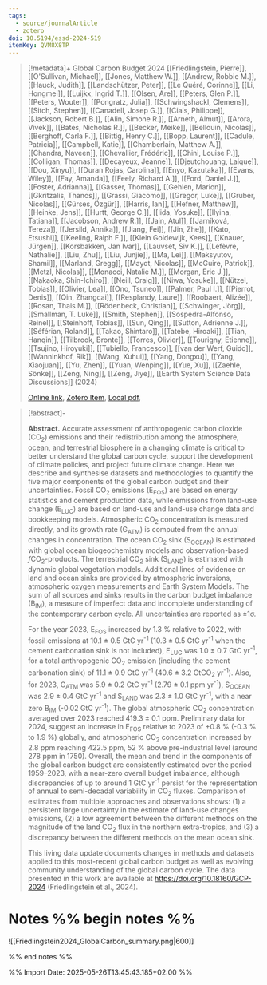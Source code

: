 ```yaml
---
tags:
  - source/journalArticle
  - zotero
doi: 10.5194/essd-2024-519
itemKey: QVM8X8TP
---
```

>[!metadata]+
> Global Carbon Budget 2024
> [[Friedlingstein, Pierre]], [[O'Sullivan, Michael]], [[Jones, Matthew W.]], [[Andrew, Robbie M.]], [[Hauck, Judith]], [[Landschützer, Peter]], [[Le Quéré, Corinne]], [[Li, Hongmei]], [[Luijkx, Ingrid T.]], [[Olsen, Are]], [[Peters, Glen P.]], [[Peters, Wouter]], [[Pongratz, Julia]], [[Schwingshackl, Clemens]], [[Sitch, Stephen]], [[Canadell, Josep G.]], [[Ciais, Philippe]], [[Jackson, Robert B.]], [[Alin, Simone R.]], [[Arneth, Almut]], [[Arora, Vivek]], [[Bates, Nicholas R.]], [[Becker, Meike]], [[Bellouin, Nicolas]], [[Berghoff, Carla F.]], [[Bittig, Henry C.]], [[Bopp, Laurent]], [[Cadule, Patricia]], [[Campbell, Katie]], [[Chamberlain, Matthew A.]], [[Chandra, Naveen]], [[Chevallier, Frédéric]], [[Chini, Louise P.]], [[Colligan, Thomas]], [[Decayeux, Jeanne]], [[Djeutchouang, Laique]], [[Dou, Xinyu]], [[Duran Rojas, Carolina]], [[Enyo, Kazutaka]], [[Evans, Wiley]], [[Fay, Amanda]], [[Feely, Richard A.]], [[Ford, Daniel J.]], [[Foster, Adrianna]], [[Gasser, Thomas]], [[Gehlen, Marion]], [[Gkritzalis, Thanos]], [[Grassi, Giacomo]], [[Gregor, Luke]], [[Gruber, Nicolas]], [[Gürses, Özgür]], [[Harris, Ian]], [[Hefner, Matthew]], [[Heinke, Jens]], [[Hurtt, George C.]], [[Iida, Yosuke]], [[Ilyina, Tatiana]], [[Jacobson, Andrew R.]], [[Jain, Atul]], [[Jarníková, Tereza]], [[Jersild, Annika]], [[Jiang, Fei]], [[Jin, Zhe]], [[Kato, Etsushi]], [[Keeling, Ralph F.]], [[Klein Goldewijk, Kees]], [[Knauer, Jürgen]], [[Korsbakken, Jan Ivar]], [[Lauvset, Siv K.]], [[Lefèvre, Nathalie]], [[Liu, Zhu]], [[Liu, Junjie]], [[Ma, Lei]], [[Maksyutov, Shamil]], [[Marland, Gregg]], [[Mayot, Nicolas]], [[McGuire, Patrick]], [[Metzl, Nicolas]], [[Monacci, Natalie M.]], [[Morgan, Eric J.]], [[Nakaoka, Shin-Ichiro]], [[Neill, Craig]], [[Niwa, Yosuke]], [[Nützel, Tobias]], [[Olivier, Lea]], [[Ono, Tsuneo]], [[Palmer, Paul I.]], [[Pierrot, Denis]], [[Qin, Zhangcai]], [[Resplandy, Laure]], [[Roobaert, Alizée]], [[Rosan, Thais M.]], [[Rödenbeck, Christian]], [[Schwinger, Jörg]], [[Smallman, T. Luke]], [[Smith, Stephen]], [[Sospedra-Alfonso, Reinel]], [[Steinhoff, Tobias]], [[Sun, Qing]], [[Sutton, Adrienne J.]], [[Séférian, Roland]], [[Takao, Shintaro]], [[Tatebe, Hiroaki]], [[Tian, Hanqin]], [[Tilbrook, Bronte]], [[Torres, Olivier]], [[Tourigny, Etienne]], [[Tsujino, Hiroyuki]], [[Tubiello, Francesco]], [[van der Werf, Guido]], [[Wanninkhof, Rik]], [[Wang, Xuhui]], [[Yang, Dongxu]], [[Yang, Xiaojuan]], [[Yu, Zhen]], [[Yuan, Wenping]], [[Yue, Xu]], [[Zaehle, Sönke]], [[Zeng, Ning]], [[Zeng, Jiye]], 
> [[Earth System Science Data Discussions]] (2024)
> 
> [Online link](https://essd.copernicus.org/preprints/essd-2024-519/), [Zotero Item](zotero://select/library/items/QVM8X8TP), [Local pdf](file://C:/Users/aburg/Documents/references/zotero/storage/B26Z8IMY/Friedlingstein2024_GlobalCarbon.pdf), 

>[!abstract]-
><p><strong class="journal-contentHeaderColor">Abstract.</strong> Accurate assessment of anthropogenic carbon dioxide (CO<sub>2</sub>) emissions and their redistribution among the atmosphere, ocean, and terrestrial biosphere in a changing climate is critical to better understand the global carbon cycle, support the development of climate policies, and project future climate change. Here we describe and synthesise datasets and methodologies to quantify the five major components of the global carbon budget and their uncertainties. Fossil CO<sub>2</sub> emissions (E<sub>FOS</sub>) are based on energy statistics and cement production data, while emissions from land-use change (E<sub>LUC</sub>) are based on land-use and land-use change data and bookkeeping models. Atmospheric CO<sub>2</sub> concentration is measured directly, and its growth rate (G<sub>ATM</sub>) is computed from the annual changes in concentration. The ocean CO<sub>2</sub> sink (S<sub>OCEAN</sub>) is estimated with global ocean biogeochemistry models and observation-based <em>f</em>CO<sub>2</sub>-products. The terrestrial CO<sub>2</sub> sink (S<sub>LAND</sub>) is estimated with dynamic global vegetation models. Additional lines of evidence on land and ocean sinks are provided by atmospheric inversions, atmospheric oxygen measurements and Earth System Models. The sum of all sources and sinks results in the carbon budget imbalance (B<sub>IM</sub>), a measure of imperfect data and incomplete understanding of the contemporary carbon cycle. All uncertainties are reported as &plusmn;1&sigma;.</p> <p>For the year 2023, E<sub>FOS</sub> increased by 1.3 % relative to 2022, with fossil emissions at 10.1 &plusmn; 0.5 GtC yr<sup>-1</sup> (10.3 &plusmn; 0.5 GtC yr<sup>-1</sup> when the cement carbonation sink is not included), E<sub>LUC</sub> was 1.0 &plusmn; 0.7 GtC yr<sup>-1</sup>, for a total anthropogenic CO<sub>2</sub> emission (including the cement carbonation sink) of 11.1 &plusmn; 0.9 GtC yr<sup>-1</sup> (40.6 &plusmn; 3.2 GtCO<sub>2</sub> yr<sup>-1</sup>). Also, for 2023, G<sub>ATM</sub> was 5.9 &plusmn; 0.2 GtC yr<sup>-1</sup> (2.79 &plusmn; 0.1 ppm yr<sup>-1</sup>), S<sub>OCEAN</sub> was 2.9 &plusmn; 0.4 GtC yr<sup>-1</sup> and S<sub>LAND</sub> was 2.3 &plusmn; 1.0 GtC yr<sup>-1</sup>, with a near zero B<sub>IM</sub> (-0.02 GtC yr<sup>-1</sup>). The global atmospheric CO<sub>2</sub> concentration averaged over 2023 reached 419.3 &plusmn; 0.1 ppm. Preliminary data for 2024, suggest an increase in E<sub>FOS</sub> relative to 2023 of +0.8 % (-0.3 % to 1.9 %) globally, and atmospheric CO<sub>2</sub> concentration increased by 2.8 ppm reaching 422.5 ppm, 52 % above pre-industrial level (around 278 ppm in 1750). Overall, the mean and trend in the components of the global carbon budget are consistently estimated over the period 1959&ndash;2023, with a near-zero overall budget imbalance, although discrepancies of up to around 1 GtC yr<sup>-1</sup> persist for the representation of annual to semi-decadal variability in CO<sub>2</sub> fluxes. Comparison of estimates from multiple approaches and observations shows: (1) a persistent large uncertainty in the estimate of land-use changes emissions, (2) a low agreement between the different methods on the magnitude of the land CO<sub>2</sub> flux in the northern extra-tropics, and (3) a discrepancy between the different methods on the mean ocean sink.</p> <p>This living data update documents changes in methods and datasets applied to this most-recent global carbon budget as well as evolving community understanding of the global carbon cycle. The data presented in this work are available at <a href="https://doi.org/10.18160/GCP-2024" target="_blank" rel="noopener">https://doi.org/10.18160/GCP-2024</a> (Friedlingstein et al., 2024).</p>

# Notes %% begin notes %%
![[Friedlingstein2024_GlobalCarbon_summary.png|600]]

%% end notes %%




%% Import Date: 2025-05-26T13:45:43.185+02:00 %%
